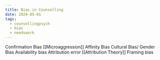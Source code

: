 ```yaml
---
title: Bias in Counselling
date: 2024-05-01
tags:
  - counsellingpsych
  - bias
  - needswork
---
```

Confirmation Bias 
[[Microaggression]]
Affinity Bias
Cultural Bias/ Gender Bias
Availability bias
Attribution error [[Attribution Theory]]
Framing bias